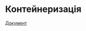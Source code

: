 # Контейнеризація

[Документ](https://docs.google.com/document/d/1cdJSBXOyaUjPJ926CtuGrbxrDoQtnS4G7Tij1sQE0zo/edit?usp=sharing)
